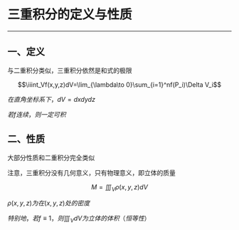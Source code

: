 # 三重积分的定义与性质

---

## 一、定义

与二重积分类似，三重积分依然是和式的极限

$$\iiint_Vf(x,y,z)dV=\lim_{\lambda\to 0}\sum_{i=1}^nf(P_i)\Delta V_i$$

$在直角坐标系下，dV=dxdydz$

$若f连续，则一定可积$

## 二、性质

大部分性质和二重积分完全类似

注意，三重积分没有几何意义，只有物理意义，即立体的质量

$$M=\iiint_V\rho (x,y,z)dV$$

$\rho (x,y,z)为在(x,y,z)处的密度$

$特别地，若f\equiv 1，则\iiint_VdV为立体的体积（恒等性）$